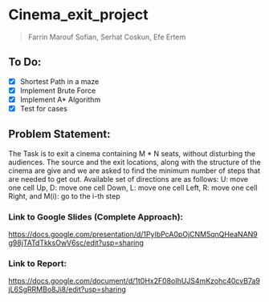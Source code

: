 # Cinema_exit_project
> Farrin Marouf Sofian, Serhat Coskun, Efe Ertem

## To Do:
- [x] Shortest Path in a maze
- [x] Implement Brute Force
- [x] Implement A* Algorithm
- [x] Test for cases 

## Problem Statement:
The Task is to exit a cinema containing M * N seats, without disturbing the audiences. The source and the exit locations, along with the structure of the cinema are give and we are asked to find the minimum number of steps that are needed to get out.
Available set of directions are as follows:
U: move one cell Up,
D: move one cell Down,
L: move one cell Left,
R: move one cell Right, and
M(i): go to the i-th step

### Link to Google Slides (Complete Approach):
https://docs.google.com/presentation/d/1PyIbPcA0pOjCNM5qnQHeaNAN9g98jTATdTkksOwV6sc/edit?usp=sharing

### Link to Report:
https://docs.google.com/document/d/1t0Hx2F08oIhUJS4mKzohc40cvB7a9jL6SgRRMBo8Ji8/edit?usp=sharing
